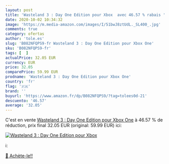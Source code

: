 ```yaml
---
layout: post
title: 'Wasteland 3 : Day One Edition pour Xbox  avec 46.57 % rabais '
date: 2020-10-02 10:34:32
image: 'https://m.media-amazon.com/images/I/51bwJ8ztUdL._SL400_.jpg'
comments: true
category: ofertas
author: 'tole.es'
slug: 'B082NFQPS9-fr Wasteland 3 : Day One Edition pour Xbox One'
sku: 'B082NFQPS9-fr'
tags: [  ]
actualPrice: 32.05 EUR
currency: EUR
price: 32.05
comparePrice: 59.99 EUR
prodname: 'Wasteland 3 : Day One Edition pour Xbox One'
country: 'fr'
flag: '🇫🇷'
brand: ''
buyurl: 'https://www.amazon.fr/dp/B082NFQPS9/?tag=tolees0d-21'
descuento: '46.57'
average: '32.05'
---
```


C'est en vente [Wasteland 3 : Day One Edition pour Xbox One](https://www.amazon.fr/dp/B082NFQPS9/?tag=tolees0d-21)  à  46.57 % de réduction, prix final  32.05 EUR (original: 59.99 EUR) ici:

[![Wasteland 3 : Day One Edition pour Xbox ](https://m.media-amazon.com/images/I/51bwJ8ztUdL._SL400_.jpg)](https://www.amazon.fr/dp/B082NFQPS9/?tag=tolees0d-21)

ℹ️:


[🛒 Achète-le!!](https://www.amazon.fr/dp/B082NFQPS9/?tag=tolees0d-21)

